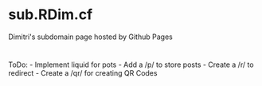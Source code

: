 # sub.RDim.cf
Dimitri's subdomain page hosted by Github Pages
#
ToDo:
    - Implement liquid for pots
    - Add a /p/ to store posts
    - Create a /r/ to redirect
    - Create a /qr/ for creating QR Codes